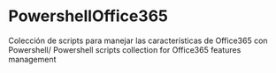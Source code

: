 # PowershellOffice365
Colección de scripts para manejar las características de Office365 con Powershell/ Powershell scripts collection for Office365 features management
